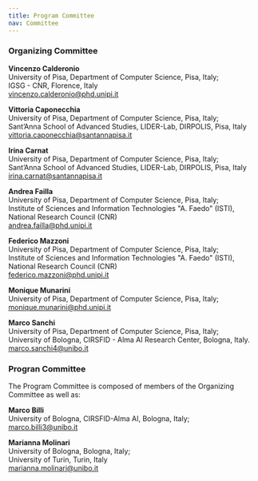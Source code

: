 ```yaml
---
title: Program Committee
nav: Committee
---
```



### Organizing Committee

**Vincenzo Calderonio**<br>
University of Pisa, Department of Computer Science, Pisa, Italy;<br>
IGSG - CNR, Florence, Italy<br>
<a href="mailto:vincenzo.calderonio@phd.unipi.it ">vincenzo.calderonio@phd.unipi.it <a>

**Vittoria Caponecchia**<br>
University of Pisa, Department of Computer Science, Pisa, Italy; <br>
Sant’Anna School of Advanced Studies, LIDER-Lab, DIRPOLIS, Pisa, Italy<br>
<a href="mailto:vittoria.caponecchia@santannapisa.it">vittoria.caponecchia@santannapisa.it<a>

**Irina Carnat**<br>
University of Pisa, Department of Computer Science, Pisa, Italy;<br>
Sant’Anna School of Advanced Studies, LIDER-Lab, DIRPOLIS, Pisa, Italy<br>
<a href="mailto:irina.carnat@santannapisa.it ">irina.carnat@santannapisa.it <a>

**Andrea Failla**<br>
University of Pisa, Department of Computer Science, Pisa, Italy;<br>
Institute of Sciences and Information Technologies "A. Faedo" (ISTI), National Research Council (CNR)<br>
<a href="mailto:andrea.failla@phd.unipi.it">andrea.failla@phd.unipi.it<a>

**Federico Mazzoni**<br>
University of Pisa, Department of Computer Science, Pisa, Italy;<br>
Institute of Sciences and Information Technologies "A. Faedo" (ISTI), National Research Council (CNR)<br>
<a href="mailto:federico.mazzoni@phd.unipi.it">federico.mazzoni@phd.unipi.it<a>

**Monique Munarini**<br>
University of Pisa, Department of Computer Science, Pisa, Italy;<br>
<a href="mailto:monique.munarini@phd.unipi.it">monique.munarini@phd.unipi.it<a>

**Marco Sanchi**<br>
University of Pisa, Department of Computer Science, Pisa, Italy;<br>
University of Bologna, CIRSFID - Alma AI Research Center, Bologna, Italy.<br>
<a href="mailto:marco.sanchi4@unibo.it">marco.sanchi4@unibo.it<a>


### Progran Committee

The Program Committee is composed of members of the Organizing Committee as well as:

**Marco Billi**<br>
University of Bologna, CIRSFID-Alma AI, Bologna, Italy;<br>
<a href="mailto:marco.billi3@unibo.it">marco.billi3@unibo.it<a><br>

**Marianna Molinari**<br>
University of Bologna, Bologna, Italy;<br>
University of Turin, Turin, Italy<br>
<a href="mailto:marianna.molinari2@unibo.it">marianna.molinari@unibo.it<a><br>